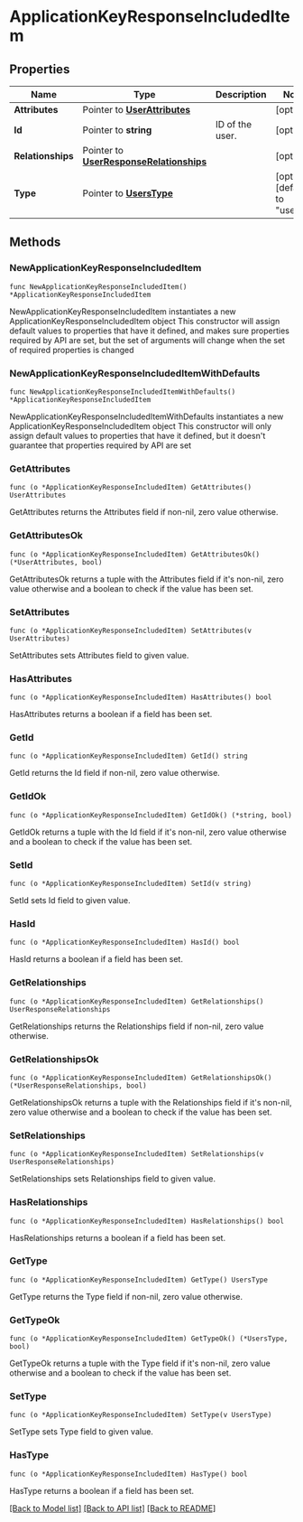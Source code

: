 # ApplicationKeyResponseIncludedItem

## Properties

Name | Type | Description | Notes
------------ | ------------- | ------------- | -------------
**Attributes** | Pointer to [**UserAttributes**](UserAttributes.md) |  | [optional] 
**Id** | Pointer to **string** | ID of the user. | [optional] 
**Relationships** | Pointer to [**UserResponseRelationships**](UserResponseRelationships.md) |  | [optional] 
**Type** | Pointer to [**UsersType**](UsersType.md) |  | [optional] [default to "users"]

## Methods

### NewApplicationKeyResponseIncludedItem

`func NewApplicationKeyResponseIncludedItem() *ApplicationKeyResponseIncludedItem`

NewApplicationKeyResponseIncludedItem instantiates a new ApplicationKeyResponseIncludedItem object
This constructor will assign default values to properties that have it defined,
and makes sure properties required by API are set, but the set of arguments
will change when the set of required properties is changed

### NewApplicationKeyResponseIncludedItemWithDefaults

`func NewApplicationKeyResponseIncludedItemWithDefaults() *ApplicationKeyResponseIncludedItem`

NewApplicationKeyResponseIncludedItemWithDefaults instantiates a new ApplicationKeyResponseIncludedItem object
This constructor will only assign default values to properties that have it defined,
but it doesn't guarantee that properties required by API are set

### GetAttributes

`func (o *ApplicationKeyResponseIncludedItem) GetAttributes() UserAttributes`

GetAttributes returns the Attributes field if non-nil, zero value otherwise.

### GetAttributesOk

`func (o *ApplicationKeyResponseIncludedItem) GetAttributesOk() (*UserAttributes, bool)`

GetAttributesOk returns a tuple with the Attributes field if it's non-nil, zero value otherwise
and a boolean to check if the value has been set.

### SetAttributes

`func (o *ApplicationKeyResponseIncludedItem) SetAttributes(v UserAttributes)`

SetAttributes sets Attributes field to given value.

### HasAttributes

`func (o *ApplicationKeyResponseIncludedItem) HasAttributes() bool`

HasAttributes returns a boolean if a field has been set.

### GetId

`func (o *ApplicationKeyResponseIncludedItem) GetId() string`

GetId returns the Id field if non-nil, zero value otherwise.

### GetIdOk

`func (o *ApplicationKeyResponseIncludedItem) GetIdOk() (*string, bool)`

GetIdOk returns a tuple with the Id field if it's non-nil, zero value otherwise
and a boolean to check if the value has been set.

### SetId

`func (o *ApplicationKeyResponseIncludedItem) SetId(v string)`

SetId sets Id field to given value.

### HasId

`func (o *ApplicationKeyResponseIncludedItem) HasId() bool`

HasId returns a boolean if a field has been set.

### GetRelationships

`func (o *ApplicationKeyResponseIncludedItem) GetRelationships() UserResponseRelationships`

GetRelationships returns the Relationships field if non-nil, zero value otherwise.

### GetRelationshipsOk

`func (o *ApplicationKeyResponseIncludedItem) GetRelationshipsOk() (*UserResponseRelationships, bool)`

GetRelationshipsOk returns a tuple with the Relationships field if it's non-nil, zero value otherwise
and a boolean to check if the value has been set.

### SetRelationships

`func (o *ApplicationKeyResponseIncludedItem) SetRelationships(v UserResponseRelationships)`

SetRelationships sets Relationships field to given value.

### HasRelationships

`func (o *ApplicationKeyResponseIncludedItem) HasRelationships() bool`

HasRelationships returns a boolean if a field has been set.

### GetType

`func (o *ApplicationKeyResponseIncludedItem) GetType() UsersType`

GetType returns the Type field if non-nil, zero value otherwise.

### GetTypeOk

`func (o *ApplicationKeyResponseIncludedItem) GetTypeOk() (*UsersType, bool)`

GetTypeOk returns a tuple with the Type field if it's non-nil, zero value otherwise
and a boolean to check if the value has been set.

### SetType

`func (o *ApplicationKeyResponseIncludedItem) SetType(v UsersType)`

SetType sets Type field to given value.

### HasType

`func (o *ApplicationKeyResponseIncludedItem) HasType() bool`

HasType returns a boolean if a field has been set.


[[Back to Model list]](../README.md#documentation-for-models) [[Back to API list]](../README.md#documentation-for-api-endpoints) [[Back to README]](../README.md)


